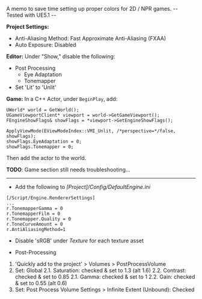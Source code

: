 A memo to save time setting up proper colors for 2D / NPR games.
-- Tested with UE5.1 --

**Project Settings:**
- Anti-Aliasing Method: Fast Approximate Anti-Aliasing (FXAA)
- Auto Exposure: Disabled

**Editor:**
Under "Show," disable the following:
- Post Processing
  -  Eye Adaptation
  -  Tonemapper
- Set 'Lit' to 'Unlit'

**Game:**
In a C++ Actor, under `BeginPlay`, add:
```
UWorld* world = GetWorld();
UGameViewportClient* viewport = world->GetGameViewport();
FEngineShowFlags& showFlags = *viewport->GetEngineShowFlags();

ApplyViewMode(EViewModeIndex::VMI_Unlit, /*perspective=*/false, showFlags);
showFlags.EyeAdaptation = 0;
showFlags.Tonemapper = 0;
```
Then add the actor to the world.

**TODO**: Game section still needs troubleshooting...

---

* Add the following to _[Project]/Config/DefaultEngine.ini_
```
[/Script/Engine.RendererSettings]
...
r.TonemapperGamma = 0
r.TonemapperFilm = 0
r.Tonemapper.Quality = 0
r.ToneCurveAmount = 0
r.AntiAliasingMethod=1
```


* Disable 'sRGB' under _Texture_ for each texture asset


* Post-Processing
1. 'Quickly add to the project' > Volumes > PostProcessVolume
2. Set: Global
  2.1. Saturation: checked & set to 1.3 (alt 1.6)
  2.2. Contrast: checked & set to 0.85
  2.1. Gamma: checked & set to 1
  2.2. Gain: checked & set to 0.55 (alt 0.6)
3. Set: Post Process Volume Settings > Infinite Extent (Unbound): Checked

